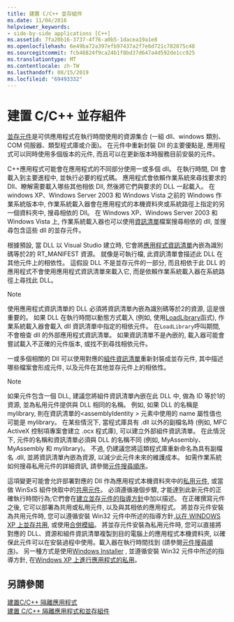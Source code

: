 ```yaml
---
title: 建置 C/C++ 並存組件
ms.date: 11/04/2016
helpviewer_keywords:
- side-by-side applications [C++]
ms.assetid: 7fa20b16-3737-4f76-a0b5-1dacea19a1e8
ms.openlocfilehash: 6e49ba72a397efb97437a2f7e6d721c782875c48
ms.sourcegitcommit: fcb48824f9ca24b1f8bd37d647a4d592de1cc925
ms.translationtype: MT
ms.contentlocale: zh-TW
ms.lasthandoff: 08/15/2019
ms.locfileid: "69493332"
---
```

# <a name="building-cc-side-by-side-assemblies"></a>建置 C/C++ 並存組件

[並存元件](/windows/win32/SbsCs/about-side-by-side-assemblies-)是可供應用程式在執行時間使用的資源集合 (一組 dll、windows 類別、COM 伺服器、類型程式庫或介面)。 在元件中重新封裝 Dll 的主要優點是, 應用程式可以同時使用多個版本的元件, 而且可以在更新版本時服務目前安裝的元件。

C++應用程式可能會在應用程式的不同部分使用一或多個 dll。 在執行時間, Dll 會載入到主要進程中, 並執行必要的程式碼。 應用程式會依賴作業系統來尋找要求的 Dll、瞭解需要載入哪些其他相依 Dll, 然後將它們與要求的 DLL 一起載入。 在 windows XP、Windows Server 2003 和 Windows Vista 之前的 Windows 作業系統版本中, 作業系統載入器會在應用程式的本機資料夾或系統路徑上指定的另一個資料夾中, 搜尋相依的 Dll。 在 Windows XP、Windows Server 2003 和 Windows Vista 上, 作業系統載入器也可以使用[資訊清單](/windows/win32/sbscs/manifests)檔案搜尋相依的 dll, 並搜尋包含這些 dll 的並存元件。

根據預設, 當 DLL 以 Visual Studio 建立時, 它會將[應用程式資訊清單](/windows/win32/SbsCs/application-manifests)內嵌為識別碼等於2的 RT_MANIFEST 資源。 就像是可執行檔, 此資訊清單會描述此 DLL 在其他元件上的相依性。 這假設 DLL 不是並存元件的一部分, 而且相依于此 DLL 的應用程式不會使用應用程式資訊清單來載入它, 而是依賴作業系統載入器在系統路徑上尋找此 DLL。

> [!NOTE]
> 使用應用程式資訊清單的 DLL 必須將資訊清單內嵌為識別碼等於2的資源, 這是很重要的。 如果 DLL 在執行時間以動態方式載入 (例如, 使用[LoadLibrary](/windows/win32/api/libloaderapi/nf-libloaderapi-loadlibraryw)函式), 作業系統載入器會載入 dll 資訊清單中指定的相依元件。 在`LoadLibrary`呼叫期間, 不會檢查 dll 的外部應用程式資訊清單。 如果資訊清單不是內嵌的, 載入器可能會嘗試載入不正確的元件版本, 或找不到尋找相依元件。

一或多個相關的 Dll 可以使用對應的[組件資訊清單](/windows/win32/SbsCs/assembly-manifests)重新封裝成並存元件, 其中描述哪些檔案會形成元件, 以及元件在其他並存元件上的相依性。

> [!NOTE]
> 如果元件包含一個 DLL, 建議您將組件資訊清單內嵌在此 DLL 中, 做為 ID 等於1的資源, 並為私用元件提供與 DLL 相同的名稱。 例如, 如果 DLL 的名稱是 mylibrary, 則在資訊清單的\<assemblyIdentity > 元素中使用的 name 屬性值也可能是 mylibrary。 在某些情況下, 當程式庫具有 .dll 以外的副檔名時 (例如, MFC ActiveX 控制項專案會建立 .ocx 程式庫), 可以建立外部組件資訊清單。 在此情況下, 元件的名稱和資訊清單必須與 DLL 的名稱不同 (例如, MyAssembly、MyAssembly 和 mylibrary)。 不過, 仍建議您將這類程式庫重新命名為具有副檔名 .dll, 並將資訊清單內嵌為資源, 以減少此元件未來的維護成本。 如需作業系統如何搜尋私用元件的詳細資訊, 請參閱[元件搜尋順序](/windows/win32/SbsCs/assembly-searching-sequence)。

這項變更可能會允許部署對應的 Dll 作為應用程式本機資料夾中的[私用元件](/windows/win32/Msi/private-assemblies), 或當做 WinSxS 組件快取中的[共用元件](/windows/win32/Msi/shared-assemblies)。 必須遵循幾個步驟, 才能達到此新元件的正確執行時間行為;它們會在[建立並存元件的指導方針](/windows/win32/SbsCs/guidelines-for-creating-side-by-side-assemblies)中加以描述。 在正確撰寫元件之後, 它可以部署為共用或私用元件, 以及與其相依的應用程式。 將並存元件安裝為共用元件時, 您可以遵循安裝 Win32 元件中所述的指導方針,[以在 WINDOWS XP 上並存共用](/windows/win32/Msi/installing-win32-assemblies-for-side-by-side-sharing-on-windows-xp), 或使用[合併模組](/windows/win32/msi/merge-modules)。 將並存元件安裝為私用元件時, 您可以直接將對應的 DLL、資源和組件資訊清單複製到目的電腦上的應用程式本機資料夾, 以確保此元件可以在安裝過程中使用。載入器在執行時間找到 (請參閱[元件搜尋順序](/windows/win32/SbsCs/assembly-searching-sequence))。 另一種方式是使用[Windows Installer](/windows/win32/Msi/windows-installer-portal) , 並遵循安裝 Win32 元件中所述的指導方針, 在[Windows XP 上進行應用程式的私用](/windows/win32/Msi/installing-win32-assemblies-for-the-private-use-of-an-application-on-windows-xp)。

## <a name="see-also"></a>另請參閱

[建置C/C++ 隔離應用程式](building-c-cpp-isolated-applications.md)<br/>
[建置 C/C++ 隔離應用程式和並存組件](building-c-cpp-isolated-applications-and-side-by-side-assemblies.md)
